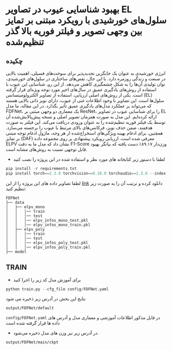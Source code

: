# بهبود شناسایی عیوب در تصاویر EL سلول‌های خورشیدی با رویکرد مبتنی بر تمایز بین وجهی تصویر و فیلتر فوریه بالا گذر تنظیم‌شده


## چکیده
انرژی خورشیدی به عنوان یک جایگزین تجدیدپذیر برای سوخت‌های فسیلی، اهمیت بالایی در صنعت و زندگی روزمره دارد. با این حال، نقص‌های ساختاری در سلول‌های خورشیدی، توان تولیدی آن‌ها را به شکل چشمگیری کاهش می‌دهد. از این رو، شناسایی این عیوب با استفاده از روش‌های یادگیری عمیق در سال‌های اخیر مورد توجه ویژه‌ای قرار گرفته است. یکی از روش‌های اصلی ارزیابی، استفاده از تصاویر الکترولومینسانس (EL) سلول‌ها است. این تصاویر با وجود اطلاعات غنی از عیوب، دارای نویز ذاتی بالایی هستند که می‌تواند بر عملکرد مدل‌های یادگیری عمیق تأثیر بگذارد. در این مقاله، ما مدل FDFNet، یک معماری دو وجهی مبتنی بر ResNet، را برای شناسایی عیوب در تصاویر EL ارائه کرده‌ایم. این مدل به صورت همزمان تصویر اصلی و نسخه پیش‌پالایش‌شده آن توسط یک فیلتر فوریه تنظیم‌شده را به عنوان ورودی دریافت می‌کند. این فیلتر به صورت هدفمند، ضمن حذف نویز، فرکانس‌های بالای مرتبط با عیوب را برجسته می‌سازد. همچنین، برای ادغام بهینه ویژگی‌های استخراج‌شده از هر وجه، ماژول ادغام توجه مبتنی بر تمایز (DAF) معرفی شده است. ارزیابی رویکرد پیشنهادی بر روی مجموعه داده ELPV نشان داد که مدل ما به دقت F1-Score وزن‌دار ۸۹.۱۷٪ دست یافته که بیانگر بهبود قابل توجهی نسبت به روش‌های مشابه است.




* لطفا با دستور زیر کتابخانه های مورد نظر و استفاده شده در این پروژه را نصب کنید
```python 
pip install -r requirements.txt
pip install torch==2.3.0 torchvision==0.18.0 torchaudio==2.3.0 --index-url https://download.pytorch.org/whl/cu121
```

لطفا تصاویر داده های این پروژه را از این [link](https://www.kaggle.com/datasets/emadmous/elpv-and-pvel-ad-dataset) دانلود کرده و ترتیب آن را به صورت زیر تنظیم کنید:


```
FDFNet
├── data
│   ├── elpv_mono
│   │   │── train
│   │   │── test
│   │   │── elpv_infos_mono_test.pkl
│   │   │── elpv_infos_mono_train.pkl
│   ├── elpv_poly
│   │   │── train
│   │   │── test
│   │   │── elpv_infos_poly_test.pkl
│   │   │── elpv_infos_poly_train.pkl
├── model
```

## TRAIN


* برای آموزش مدل کد زیر را اجرا کنید
```python 
python train.py --cfg_file config/FDFNet.yaml
```
نتایج این بخش در آدرس زیر ذخیره می شود

```commandline
output/FDFNet/default
```
 ``` config/FDFNet.yaml ``` در فایل مذکور اطلاعات آموزشی و معماری مدل و آدرس های داده ها قرار گرفته شده است


* در آدرس زیر نیز وزن های مدل ذخیره می‌شود.

```commandline
output/FDFNet/main/ckpt
```

